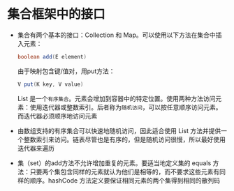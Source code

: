 # 集合框架中的接口

- 集合有两个基本的接口：Collection 和 Map。可以使用以下方法在集合中插入元素：

  ```java
  boolean add(E element)
  ```

  由于映射包含键/值对，用put方法：

  ```java
  V put(K key, V value)
  ```

  List 是一个`有序集合`。元素会增加到容器中的特定位置。使用两种方法访问元素：使用迭代器或整数索引。后者称为`随机访问`，可以按任意顺序访问元素。而迭代器必须顺序地访问元素

- 由数组支持的有序集合可以快速地随机访问，因此适合使用 List 方法并提供一个整数索引来访问。链表尽管也是有序的，但是随机访问很慢，所以最好使用迭代器来遍历
- 集（set）的add方法不允许增加重复的元素。要适当地定义集的 equals 方法：只要两个集包含同样的元素就认为他们是相等的，而不要求这些元素有同样的顺序。hashCode 方法定义要保证相同元素的两个集得到相同的散列码
